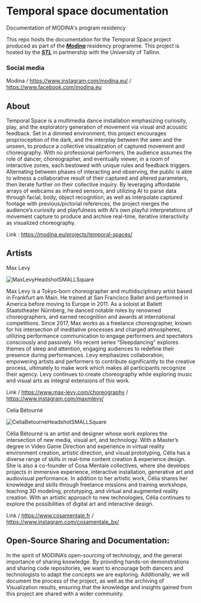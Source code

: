 # Temporal space documentation
Documentation of MODINA's program residency

This repo hosts the documentation for the Temporal Space project produced as part of the ***[Modina](https://modina.eu/about/)*** residency programme. This project is hosted by the ***[STL](https://www.stl.ee/)*** in partnership with the University of Tallinn.

### Social media
Modina     / <https://www.instagram.com/modina.eu/>
           / <https://www.facebook.com/modina.eu>

## About
Temporal Space is a multimedia dance installation emphasizing curiosity, play, and the exploratory generation of movement via visual and acoustic feedback. Set in a dimmed environment, this project encourages proprioception of the dark, and the interplay between the seen and the unseen, to produce a collective visualization of captured movement and choreography. With no professional performers, the audience assumes the role of dancer, choreographer, and eventually viewer, in a room of interactive zones, each bestowed with unique rules and feedback triggers. Alternating between phases of interacting and observing, the public is able to witness a collaborative result of their captured and altered parameters, then iterate further on their collective inquiry. By leveraging affordable arrays of webcams as infrared sensors, and utilizing AI to parse data through facial, body, object recognition, as well as interpolate captured footage with previous/pictorial references, the project merges the audience’s curiosity and playfulness with AI’s own playful interpretations of movement capture to produce and archive real-time, iterative interactivity as visualized choreography. 

Link : <https://modina.eu/projects/temporal-spaces/> 

## Artists
Max Levy

![MaxLevyHeadshotSMALLSquare](https://github.com/Cosamentale/TemporalSpace_Documentation/assets/83541800/d5f39492-e0dc-4738-bd4a-76dc2620555c)

Max Levy is a Tokyo-born choreographer and multidisciplinary artist based in Frankfurt am Main. He trained at San Francisco Ballet and performed in America before moving to Europe in 2011. As a soloist at Ballett Staatstheater Nürnberg, he danced notable roles by renowned choreographers, and earned recognition and awards at international competitions. Since 2017, Max works as a freelance choreographer, known for his intersection of meditative processes and charged atmospheres, utilizing performance communication to engage performers and spectators consciously and passively. His recent series “Sleepdancing” explores themes of sleep and attention, engaging audiences to redefine their presence during performances. Levy emphasizes collaboration, empowering artists and performers to contribute significantly to the creative process, ultimately to make work which makes all participants recognize their agency. Levy continues to create choreography while exploring music and visual arts as integral extensions of this work.

Link / <https://www.max-levy.com/choreography> 
/ <https://www.instagram.com/maxmlevy/>

Celia Bétourné

![CeliaBetourneHeadshotSMALLSquare](https://github.com/Cosamentale/TemporalSpace_Documentation/assets/83541800/4e6260cd-2e75-47c5-9886-9a83704d56c2)

Célia Bétourné is an artist and designer whose work explores the intersection of new media, visual art, and technology. With a Master’s degree in Video Game Direction and experience in virtual reality environment creation, artistic direction, and visual prototyping, Célia has a diverse range of skills in real-time content creation & experience design. She is also a co-founder of Cosa Mentale collectives, where she develops projects in immersive experience, interactive installation, generative art and audiovisual performance. In addition to her artistic work, Célia shares her knowledge and skills through freelance missions and training workshops, teaching 3D modeling, prototyping, and virtual and augmented reality creation. With an artistic approach to new technologies, Célia continues to explore the possibilities of digital art and interactive design.

Link / <https://www.cosamentale.fr>
 / <https://www.instagram.com/cosamentale_bx/>

## Open-Source Sharing and Documentation:
In the spirit of MODINA’s open-sourcing of technology, and the general importance of sharing knowledge. By providing hands-on demonstrations and sharing code repositories, we want to encourage both dancers and technologists to adapt the concepts we are exploring. Additionally, we will document the process of the project, as well as the archiving of Visualization results, ensuring that the knowledge and insights gained from this project are shared with a wider community.

